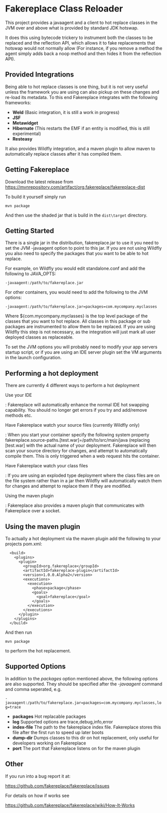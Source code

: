 Fakereplace Class Reloader
==========================

This project provides a javaagent and a client to hot replace classes in the JVM over and above what is provided by
standard JDK hotswap.

It does this using bytecode trickery to instrument both the classes to be replaced and the reflection API, which allows
it to fake replacements that hotswap would not normally allow (For instance, if you remove a method the agent simply
adds back a noop method and then hides it from the reflection API).


Provided Integrations
---------------------

Being able to hot replace classes is one thing, but it is not very useful unless the framework you are using can also
pickup on these changes and re-load its metadata. To this end Fakereplace integrates with the following frameworks:

* **Weld** (Basic integration, it is still a work in progress)
* **JSF**
* **Metawidget**
* **Hibernate** (This restarts the EMF if an entity is modified, this is still experimental)
* **Resteasy**

It also provides Wildfly integration, and a maven plugin to allow maven to automatically replace classes after it has
compiled them.

Getting Fakereplace
-------------------

Download the latest release from https://mvnrepository.com/artifact/org.fakereplace/fakereplace-dist

To build it yourself simply run

`
mvn package
`

And then use the shaded jar that is build in the `dist\target` directory.

Getting Started
---------------

There is a single jar in the distribution, fakereplace.jar to use it you need to set the JVM -javaagent option to point
to this jar. If you are not using Wildfly you also need to specify the packages that you want to be able to hot
replace.

For example, on Wildfly you would edit standalone.conf and add the following to JAVA_OPTS:

`
-javaagent:/path/to/fakereplace.jar
`

For other containers, you would need to add the following to the JVM options:

`
-javaagent:/path/to/fakereplace.jar=packages=com.mycompany.myclasses
`

Where ${com.mycompany.myclasses} is the top level package of the classes that you want to hot replace. All classes in
this package or sub packages are instrumented to allow them to be replaced. If you are using Wildfly this step is not
necessary, as the integration will just mark all user deployed classes as replaceable.

To set the JVM options you will probably need to modify your app servers startup script, or if you are using an IDE
server plugin set the VM arguments in the launch configuration.

Performing a hot deployment
---------------------------

There are currently 4 different ways to perform a hot deployment

Use your IDE

: Fakereplace will automatically enhance the normal IDE hot swapping capability. You should no longer get errors if you try and add/remove methods etc.

Have Fakereplace watch your source files (currently Wildfly only)

: When you start your container specify the following system property fakereplace.source-paths.[test.war]=/path/to/src/main/java (replacing [test.war] with the actual name of your deployment.
Fakereplace will then scan your source directory for changes, and attempt to automatically compile them. This is only triggered when a web request hits the container.

Have Fakereplace watch your class files

: If you are using an exploded type deployment where the class files are on the file system rather than in a jar then Wildfly will automatically watch them for changes and attempt to replace them if they are modified.

Using the maven plugin

: Fakereplace also provides a maven plugin that communicates with Fakereplace over a socket.

Using the maven plugin
----------------------

To actually a hot deployment via the maven plugin add the following to your projects
pom.xml:


      <build>
        <plugins>
          <plugin>
            <groupId>org.fakereplace</groupId>
            <artifactId>fakereplace-plugin</artifactId>
            <version>1.0.0.Alpha2</version>
            <executions>
              <execution>
                <phase>package</phase>
                <goals>
                  <goal>fakereplace</goal>
                </goals>
              </execution>
            </executions>
          </plugin>
        </plugins>
      </build>

And then run

`
mvn package
`

to perform the hot replacement.


Supported Options
-----------------
In addition to the *packages* option mentioned above, the following options are also supported. They should be specified
after the *-javaagent* command and comma seperated, e.g.

`
-javaagent:/path/to/fakereplace.jar=packages=com.mycompany.myclasses,log=trace
`

* **packages** Hot replacable packages
* **log** Supported options are trace,debug,info,error
* **index-file** The path to the fakereplace index file. Fakereplace stores this file after the first run to speed up later boots
* **dump-dir** Dumps classes to this dir on hot replacement, only useful for developers working on Fakereplace
* **port** The port that Fakereplace listens on for the maven plugin

Other
-----

If you run into a bug report it at:

https://github.com/fakereplace/fakereplace/issues


For details on how if works see

https://github.com/fakereplace/fakereplace/wiki/How-It-Works


